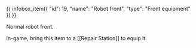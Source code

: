 {{ infobox_item({
	"id": 19,
	"name": "Robot front",
	"type": "Front equipment"
}) }}

Normal robot front.

In-game, bring this item to a [[Repair Station]] to equip it.